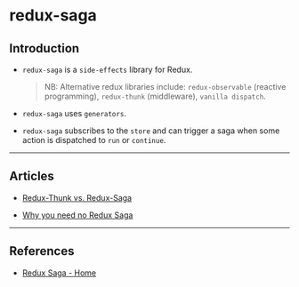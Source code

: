 # redux-saga

## Introduction

* `redux-saga` is a `side-effects` library for Redux.

    > NB: Alternative redux libraries include: `redux-observable` (reactive programming), `redux-thunk` (middleware), `vanilla dispatch`.

* `redux-saga` uses `generators`.

* `redux-saga` subscribes to the `store` and can trigger a saga when some action is dispatched to `run` or `continue`.

---

## Articles

* [Redux-Thunk vs. Redux-Saga](https://medium.com/@shoshanarosenfield/redux-thunk-vs-redux-saga-93fe82878b2d)

* [Why you need no Redux Saga](https://medium.com/slido-dev-blog/why-you-need-no-redux-saga-4d4dc46e448)

---

## References

* [Redux Saga - Home](https://redux-saga.js.org/)